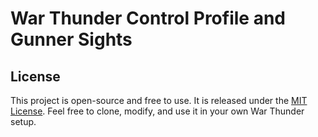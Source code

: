 # War Thunder Control Profile and Gunner Sights

## License
This project is open-source and free to use. It is released under the [MIT License](LICENSE). Feel free to clone, modify, and use it in your own War Thunder setup.
